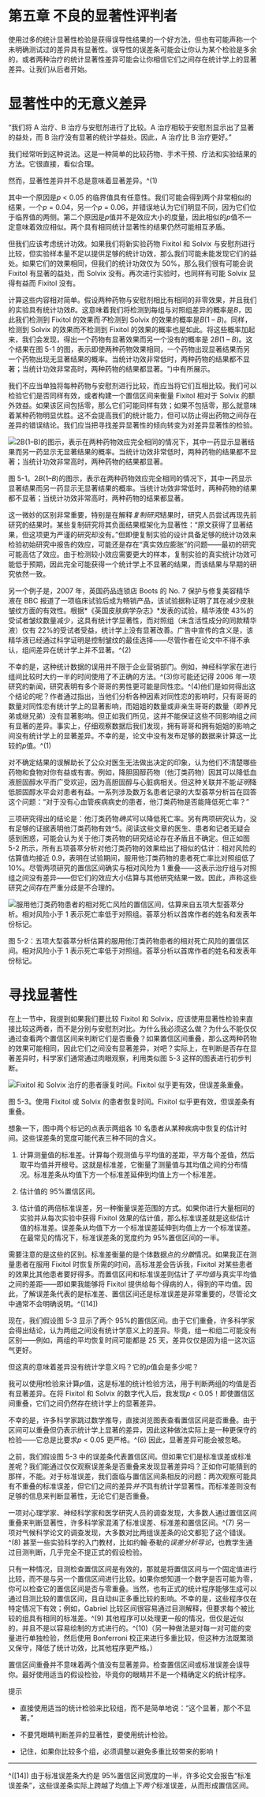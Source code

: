 # 第五章 不良的显著性评判者

使用过多的统计显著性检验是获得误导性结果的一个好方法，但也有可能声称一个未明确测试过的差异具有显著性。误导性的误差条可能会让你认为某个检验是多余的，或者两种治疗的统计显著性差异可能会让你相信它们之间存在统计学上的显著差异。让我们从后者开始。

# 显著性中的无意义差异

“我们将 A 治疗、B 治疗与安慰剂进行了比较。A 治疗相较于安慰剂显示出了显著的益处，而 B 治疗没有显著的统计学益处。因此，A 治疗比 B 治疗更好。”

我们经常听到这种说法。这是一种简单的比较药物、手术干预、疗法和实验结果的方法。它很直接，看似合理。

然而，显著性差异并不总是意味着显著差异。^(1)

其中一个原因是*p* < 0.05 的临界值具有任意性。我们可能会得到两个非常相似的结果，一个*p* = 0.04，另一个*p* = 0.06，并错误地认为它们明显不同，因为它们位于临界值的两侧。第二个原因是*p*值并不是效应大小的度量，因此相似的*p*值不一定意味着效应相似。两个具有相同统计显著性的结果仍然可能相互矛盾。

但我们应该考虑统计功效。如果我们将新实验药物 Fixitol 和 Solvix 与安慰剂进行比较，但实验样本量不足以提供足够的统计功效，那么我们可能未能发现它们的益处。如果它们的效果相同，但我们的统计功效仅为 50%，那么我们很有可能会说 Fixitol 有显著的益处，而 Solvix 没有。再次进行实验时，也同样有可能 Solvix 显得有益而 Fixitol 没有。

计算这些内容相对简单。假设两种药物与安慰剂相比有相同的非零效果，并且我们的实验具有统计功效*B*。这意味着我们将检测到每组与对照组差异的概率是*B*，因此我们检测到 Fixitol 的效果而*不*检测到 Solvix 的效果的概率是*B*(1 – *B*)。同样，检测到 Solvix 的效果而不检测到 Fixitol 的效果的概率也是如此。将这些概率加起来，我们会发现，得出一个药物有显著效果而另一个没有的概率是 2*B*(1 – *B*)。这个结果在图 5-1 的图，表示即使两种药物效果相同，一个药物出现显著结果而另一个药物出现无显著结果的概率。当统计功效非常低时，两种药物的结果都不显著；当统计功效非常高时，两种药物的结果都显著。")中有所展示。

我们不应当单独将每种药物与安慰剂进行比较，而应当将它们互相比较。我们可以检验它们是否同样有效，或者构建一个置信区间来衡量 Fixitol 相对于 Solvix 的额外效益。如果该区间包括零，那么它们可能同样有效；如果不包括零，那么就意味着某种药物明显优胜。这不会提高我们的统计能力，但可以防止得出药物之间存在差异的错误结论。我们应当把寻找差异显著性的倾向转变为对差异显著性的检验。

![2B(1–B)的图示，表示在两种药物效应完全相同的情况下，其中一药显示显著结果而另一药显示无显著结果的概率。当统计功效非常低时，两种药物的结果都不显著；当统计功效非常高时，两种药物的结果都显著。](img/httpatomoreillycomsourcenostarchimages2181919.png.jpg)

图 5-1。2*B*(1–*B*)的图示，表示在两种药物效应完全相同的情况下，其中一药显示显著结果而另一药显示无显著结果的概率。当统计功效非常低时，两种药物的结果都不显著；当统计功效非常高时，两种药物的结果都显著。

这一微妙的区别非常重要，特别是在解释*复制研究*结果时，研究人员尝试再现先前研究的结果时。某些复制研究将其负面结果框架化为显著性：“原文获得了显著结果，但这项更为严谨的研究却没有。”但即便复制实验的设计具备足够的统计功效来检验初始研究中报告的效应，可能还是存在“真实效应膨胀”的问题——最初的研究可能高估了效应。由于检测较小效应需要更大的样本，复制实验的真实统计功效可能低于预期，因此完全可能获得一个统计学上不显著的结果，而该结果与早期的研究依然一致。

另一个例子是，2007 年，英国药品连锁店 Boots 的 No. 7 保护与修复美容精华液在 BBC 报道了一项临床试验后成为畅销产品，该试验据称证明了其在减少皮肤皱纹方面的有效性。根据*《英国皮肤病学杂志》*发表的试验，精华液使 43%的受试者皱纹数量减少，这具有统计学显著性，而对照组（未含活性成分的同款精华液）仅有 22%的受试者受益，统计学上没有显著改善。广告中宣传的含义是，该精华液已经通过科学证明是控制皱纹的最佳选择——尽管作者在论文中不得不承认，组间差异在统计学上并不显著。^(2)

不幸的是，这种统计数据的误用并不限于企业营销部门。例如，神经科学家在进行组间比较时大约一半的时间使用了不正确的方法。^(3)你可能还记得 2006 年一项研究的新闻，研究表明有多个哥哥的男性更可能是同性恋。^(4)他们是如何得出这个结论的呢？作者通过指出，当他们分析各种因素对同性恋的影响时，只有哥哥的数量对同性恋有统计学上的显著影响，而姐姐的数量或非亲生哥哥的数量（即养兄弟或继兄弟）没有显著影响。但正如我们所见，这并不能保证这些不同影响组之间有显著的差异。事实上，仔细观察数据后我们发现，拥有哥哥和拥有姐姐的影响之间没有统计学上的显著差异。不幸的是，论文中没有发布足够的数据来计算这一比较的*p*值。^(1)

对不确定结果的误解助长了公众对医生无法做出决定的印象，认为他们不清楚哪些药物和食物对你有益或有害。例如，降胆固醇药物（他汀类药物）因其可以降低血液胆固醇水平而广受欢迎，因为高胆固醇与心脏病相关。但这种关联并不能*证明*降低胆固醇水平会对患者有益。一系列涉及数万名患者记录的大型荟萃分析旨在回答这个问题：“对于没有心血管疾病病史的患者，他汀类药物是否能降低死亡率？”

三项研究得出的结论是：他汀类药物*确实*可以降低死亡率。另有两项研究认为，没有足够的证据表明他汀类药物有效^5。阅读这些文章的医生、患者和记者无疑会感到困惑，可能会认为关于他汀类药物的研究结论存在矛盾且不确定。但正如图 5-2 所示，所有五项荟萃分析对他汀类药物的效果给出了相似的估计：相对风险的估算值均接近 0.9，表明在试验期间，服用他汀类药物的患者死亡率比对照组低了 10%。尽管两项研究的置信区间确实与相对风险为 1 重叠——这表示治疗组与对照组之间没有差异——但它们的效应大小估算与其他研究结果一致。因此，声称这些研究之间存在严重分歧是不合理的。

![服用他汀类药物患者的相对死亡风险的置信区间，估算来自五项大型荟萃分析。相对风险小于 1 表示死亡率低于对照组。荟萃分析以首席作者的姓名和发表年份标记。](img/httpatomoreillycomsourcenostarchimages2181921.png)

图 5-2：五项大型荟萃分析估算的服用他汀类药物患者的相对死亡风险的置信区间。相对风险小于 1 表示死亡率低于对照组。荟萃分析以首席作者的姓名和发表年份标记。

# 寻找显著性

在上一节中，我提到如果我们要比较 Fixitol 和 Solvix，应该使用显著性检验来直接比较这两者，而不是分别与安慰剂对比。为什么我必须这么做？为什么不能仅仅通过查看两个置信区间来判断它们是否重叠？如果置信区间重叠，那么这两种药物的效果可能相同，因此它们之间没有显著差异，对吧？实际上，在判断是否存在显著差异时，科学家们通常通过肉眼观察，利用类似图 5-3 这样的图表进行初步判断。

![Fixitol 和 Solvix 治疗的患者康复时间。Fixitol 似乎更有效，但误差条重叠。](img/httpatomoreillycomsourcenostarchimages2181923.png.jpg)

图 5-3。使用 Fixitol 或 Solvix 的患者恢复时间。Fixitol 似乎更有效，但误差条有重叠。

想象一下，图中两个标记的点表示两组各 10 名患者从某种疾病中恢复的估计时间。这些误差条的宽度可能代表三种不同的含义。

1.  计算测量值的标准差。计算每个观测值与平均值的差距，平方每个差值，然后取平均值并开根号。这就是标准差，它衡量了测量值与其均值之间的分布情况。标准差条从均值下方一个标准差延伸到均值上方一个标准差。

1.  估计值的 95%置信区间。

1.  估计值的两倍标准误差，另一种衡量误差范围的方式。如果你进行大量相同的实验并从每次实验中获得 Fixitol 效果的估计值，那么标准误差就是这些估计值的标准差。误差条从均值下方一个标准误差延伸到均值上方一个标准误差。在最常见的情况下，标准误差条的宽度约为 95%置信区间的一半。

需要注意的是这些的区别。标准差衡量的是个体数据点的*分散*情况。如果我正在测量患者在服用 Fixitol 时恢复所需的时间，高标准差会告诉我，Fixitol 对某些患者的效果比其他患者要好得多。而置信区间和标准误差则估计了*平均值*与真实平均值之间的差距——即如果我能够将 Fixitol 提供给每个得病的人，得到的平均值。因此，了解误差条代表的是标准差、置信区间还是标准误差是非常重要的，尽管论文中通常不会明确说明。^([14])

现在，我们假设图 5-3 显示了两个 95%的置信区间。由于它们重叠，许多科学家会得出结论，认为两组之间没有统计学意义上的差异。毕竟，组一和组二可能没有区别——例如，两组的平均恢复时间可能都是 25 天，差异仅仅是因为组一这次运气更好。

但这真的意味着差异没有统计学意义吗？它的*p*值会是多少呢？

我可以使用*t*检验来计算*p*值，这是标准的统计检验方法，用于判断两组的均值是否有显著差异。在将 Fixitol 和 Solvix 的数字代入后，我发现*p* < 0.05！即使置信区间重叠，它们之间仍然存在统计学上的显著差异。

不幸的是，许多科学家跳过数学推导，直接浏览图表查看置信区间是否重叠。由于区间可以重叠但仍表示统计学上显著的差异，因此这种做法实际上是一种更保守的检验——它总是比要求*p* < 0.05 更严格。^(6) 因此，显著差异可能会被忽略。

之前，我们假设图 5-3 中的误差条代表置信区间。但如果它们是标准误差或标准差呢？我们能通过仅仅观察误差条是否重叠来发现显著差异吗？正如你可能猜到的那样，不能。对于标准误差，我们面临与置信区间条相反的问题：两次观察可能具有不重叠的标准误差，但它们之间的差异*并不*具有统计学显著性。而标准差则没有足够的信息来判断显著性，无论它们是否重叠。

一项对心理学家、神经科学家和医学研究人员的调查发现，大多数人通过置信区间重叠来判断显著性，许多科学家混淆了标准误差、标准差和置信区间。^(7) 另一项对气候科学论文的调查发现，大多数对比两组误差条的论文都犯了这个错误。^(8) 甚至一些实验科学的入门教材，比如约翰·泰勒的*误差分析导论*，也教学生通过目测判断，几乎完全不提正式的假设检验。

只有一种情况，目测检查置信区间是有效的，那就是将置信区间与一个固定值进行比较，而不是与另一个置信区间进行比较。如果你想知道一个数字是否可能为零，你可以检查它的置信区间是否与零重叠。当然，也有正式的统计程序能够生成可以通过目测比较的置信区间，且自动纠正多重比较的影响。不幸的是，这些程序仅在特定情况下有效；例如，Gabriel 比较区间很容易通过目测解释，但要求每个被比较的组具有相同的标准差。^(9) 其他程序可以处理更一般的情况，但仅是近似的，并且不是以容易绘制的方式进行的。^(10)（另一种做法是对每一对可能的变量进行单独检验，然后使用 Bonferroni 校正来进行多重比较，但这种方法既繁琐又保守，降低了统计功效，比其他程序更严格。）

置信区间重叠并不意味着两个值没有显著差异。检查置信区间或标准误差会误导你。最好使用适当的假设检验，毕竟你的眼睛并不是一个精确定义的统计程序。

提示

+   直接使用适当的统计检验来比较组，而不是简单地说：“这个显著，那个不显著。”

+   不要凭眼睛判断差异的显著性，要使用统计检验。

+   记住，如果你比较多个组，必须调整以避免多重比较带来的影响！

* * *

^([14]) 由于标准误差条大约是 95%置信区间宽度的一半，许多论文会报告“标准误差条”，这些误差条实际上跨越了均值上下*两个*标准误差，从而形成置信区间。
